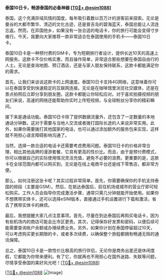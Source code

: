 **泰国10日卡，畅游泰国的必备神器 [[TG💪+ @esim1088](https://t.me/s/esim1088)]**

泰国，这个充满异域风情的国度，每年吸引着数以百万计的游客前来探索。无论是曼谷的大都市繁华、清迈的文化古迹，还是普吉岛的碧海蓝天，泰国总能让人流连忘返。然而，在异国他乡，如果没有一张合适的电话卡，你的旅行可能会变得寸步难行。今天，我要向大家推荐一款非常适合在泰国使用的手机卡——泰国10日卡。

泰国10日卡是一种预付费的SIM卡，专为短期旅行者设计，提供长达10天的高速上网服务。这款卡不仅价格实惠，而且操作简单，非常适合那些想要在泰国自由行的人士。无论是查询地图、预订酒店，还是与家人朋友保持联系，这款卡都能满足你的需求。

首先，让我们来谈谈这款卡的上网速度。泰国10日卡支持4G网络，这意味着你可以在泰国享受到快速稳定的互联网连接。无论是在咖啡馆里浏览社交媒体，还是在景点拍照后立即分享到朋友圈，这款卡都能让你轻松应对。对于喜欢拍摄视频的朋友们来说，高速的网络还能帮助你实时上传短视频，与全球粉丝分享你的精彩瞬间。

接下来是通话功能。泰国10日卡除了提供数据流量外，还包含了一定数量的本地通话分钟数。这对于需要与当地人交流或者拨打国际长途的人来说非常实用。此外，如果你需要拨打其他国家的电话，也可以通过添加额外的服务包来实现，这样就不用担心语言障碍影响沟通了。

当然，选择一款合适的电话卡还需要考虑费用问题。泰国10日卡的价格非常合理，相比其他品牌的漫游套餐，它具有更高的性价比。而且，由于是预付费模式，你可以根据自己的实际使用情况灵活充值，避免不必要的浪费。更重要的是，这款卡在全球范围内都可以购买到，无论是在线上电商平台还是线下零售店，都非常方便。

那么，如何注册这张卡呢？其实过程非常简单。首先，你需要确保你的手机支持泰国的频段（主要是GSM）。然后，在抵达泰国后，前往机场或城市的营业厅即可轻松购买。工作人员会指导你完成激活步骤，通常只需几分钟就能开始使用。如果你不想携带实体卡，还可以选择eSIM版本，直接通过手机设置进行下载和激活，省去了携带实体卡的麻烦。

最后，我想提醒大家几点注意事项。首先，尽量在到达泰国后再购买电话卡，因为有些机场内的商店可能会比市区更贵。其次，记得保存好发票和密码，以便后续可能需要查询账户余额或办理续费业务。另外，如果你计划在泰国停留超过10天，可以考虑购买更长期限的卡，或者多次续费，以确保整个旅程都拥有畅通无阻的通讯保障。

总之，泰国10日卡是一款性价比极高的旅行伴侣，无论你是商务出差还是休闲度假，它都能为你带来便利。有了它，你就再也不用担心在国外迷路、失联等问题，尽情享受泰国的美好风光吧！[[TG💪+ @esim1088](https://t.me/s/esim1088)]

[[TG💪+ @esim1088](https://t.me/s/esim1088) ![Image](https://i.postimg.cc/4NQfJmqS/Snipaste-2025-05-13-00-14-12.png)]